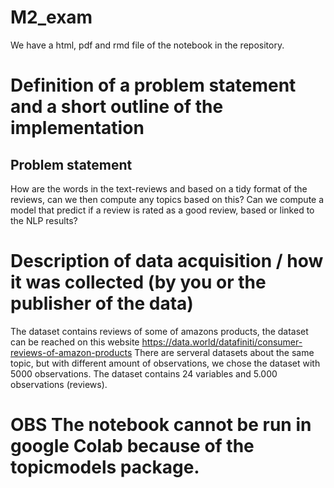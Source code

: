 # M2_exam

We have a html, pdf and rmd file of the notebook in the repository. 

# Definition of a problem statement and a short outline of the implementation

## Problem statement
How are the words in the text-reviews and based on a tidy format of the reviews, can we then compute any topics based on this? Can we compute a model that predict if a review is rated as a good review, based or linked to the NLP results?

# Description of data acquisition / how it was collected (by you or the publisher of the data)
The dataset contains reviews of some of amazons products, the dataset can be reached on this website https://data.world/datafiniti/consumer-reviews-of-amazon-products
There are serveral datasets about the same topic, but with different amount of observations, we chose the dataset with $5000$ observations.
The dataset contains 24 variables and 5.000 observations (reviews).

# OBS The notebook cannot be run in google Colab because of the topicmodels package.
